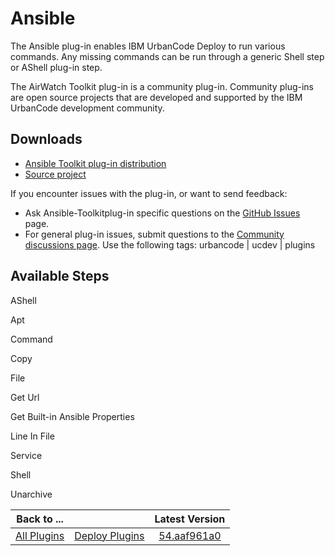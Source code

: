 
# Ansible

The Ansible plug-in enables IBM UrbanCode Deploy to run various commands. Any missing commands can be run through a generic Shell step or AShell plug-in step.

The AirWatch Toolkit plug-in is a community plug-in. Community plug-ins are open source projects that are developed and supported by the IBM UrbanCode development community.

## Downloads

* [Ansible Toolkit plug-in distribution](https://github.com/UrbanCode/Ansible-Toolkit-UCD/releases)
* [Source project](https://github.com/UrbanCode/Ansible-Toolkit-UCD)

If you encounter issues with the plug-in, or want to send feedback:

* Ask Ansible-Toolkitplug-in specific questions on the [GitHub Issues](https://github.com/UrbanCode/Ansible-Toolkit-UCD/issues) page.
* For general plug-in issues, submit questions to the [Community discussions page](https://community.ibm.com/community/user/wasdevops/urbancode-discussion). Use the following tags: urbancode | ucdev | plugins

## Available Steps

AShell

Apt

Command

Copy

File

Get Url

Get Built-in Ansible Properties

Line In File

Service

Shell

Unarchive

|Back to ...||Latest Version|
| :---: | :---: | :---: |
|[All Plugins](../../index.md)|[Deploy Plugins](../README.md)|[54.aaf961a0](https://github.com/UrbanCode/Ansible-Toolkit-UCD/releases/download/54.aaf961a/Ansible-Toolkit-UCD-v54.aaf961a.zip)|
